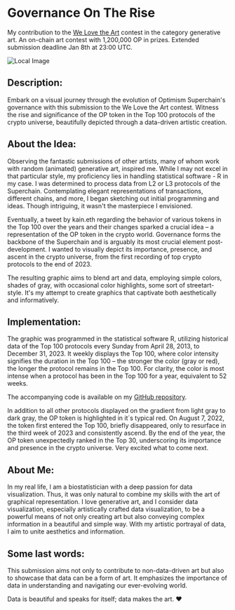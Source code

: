 # Governance On The Rise

My contribution to the [We Love the Art](https://welovetheart.optimism.io/) contest in the category generative art. An on-chain art contest with 1,200,000 OP in prizes. Extended submission deadline Jan 8th at 23:00 UTC.

![Local Image](res/OP_WLTA.png)

## Description:

Embark on a visual journey through the evolution of Optimism Superchain's governance with this submission to the We Love the Art contest. Witness the rise and significance of the OP token in the Top 100 protocols of the crypto universe, beautifully depicted through a data-driven artistic creation.

## About the Idea:

Observing the fantastic submissions of other artists, many of whom work with random (animated) generative art, inspired me. While I may not excel in that particular style, my proficiency lies in handling statistical software - R in my case. I was determined to process data from L2 or L3 protocols of the Superchain. Contemplating elegant representations of transactions, different chains, and more, I began sketching out initial programming and ideas. Though intriguing, it wasn't the masterpiece I envisioned.

Eventually, a tweet by kain.eth regarding the behavior of various tokens in the Top 100 over the years and their changes sparked a crucial idea – a representation of the OP token in the crypto world. Governance forms the backbone of the Superchain and is arguably its most crucial element post-development. I wanted to visually depict its importance, presence, and ascent in the crypto universe, from the first recording of top crypto protocols to the end of 2023.

The resulting graphic aims to blend art and data, employing simple colors, shades of gray, with occasional color highlights, some sort of streetart-style. It's my attempt to create graphics that captivate both aesthetically and informatively.

## Implementation:

The graphic was programmed in the statistical software R, utilizing historical data of the Top 100 protocols every Sunday from April 28, 2013, to December 31, 2023. It weekly displays the Top 100, where color intensity signifies the duration in the Top 100 – the stronger the color (gray or red), the longer the protocol remains in the Top 100. For clarity, the color is most intense when a protocol has been in the Top 100 for a year, equivalent to 52 weeks.

The accompanying code is available on my [GitHub repository](https://github.com/NoSeals/OP_WLTA/).

In addition to all other protocols displayed on the gradient from light gray to dark gray, the OP token is highlighted in it´s typical red. On August 7, 2022, the token first entered the Top 100, briefly disappeared, only to resurface in the third week of 2023 and consistently ascend. By the end of the year, the OP token unexpectedly ranked in the Top 30, underscoring its importance and presence in the crypto universe. Very excited what to come next.

## About Me:

In my real life, I am a biostatistician with a deep passion for data visualization. Thus, it was only natural to combine my skills with the art of graphical representation. I love generative art, and I consider data visualization, especially artistically crafted data visualization, to be a powerful means of not only creating art but also conveying complex information in a beautiful and simple way. With my artistic portrayal of data, I aim to unite aesthetics and information.

## Some last words:

This submission aims not only to contribute to non-data-driven art but also to showcase that data can be a form of art. It emphasizes the importance of data in understanding and navigating our ever-evolving world.

Data is beautiful and speaks for itself; data makes the art. ❤️

